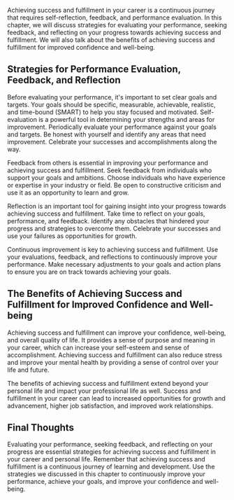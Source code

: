
Achieving success and fulfillment in your career is a continuous journey that requires self-reflection, feedback, and performance evaluation. In this chapter, we will discuss strategies for evaluating your performance, seeking feedback, and reflecting on your progress towards achieving success and fulfillment. We will also talk about the benefits of achieving success and fulfillment for improved confidence and well-being.

Strategies for Performance Evaluation, Feedback, and Reflection
---------------------------------------------------------------

Before evaluating your performance, it's important to set clear goals and targets. Your goals should be specific, measurable, achievable, realistic, and time-bound (SMART) to help you stay focused and motivated. Self-evaluation is a powerful tool in determining your strengths and areas for improvement. Periodically evaluate your performance against your goals and targets. Be honest with yourself and identify any areas that need improvement. Celebrate your successes and accomplishments along the way.

Feedback from others is essential in improving your performance and achieving success and fulfillment. Seek feedback from individuals who support your goals and ambitions. Choose individuals who have experience or expertise in your industry or field. Be open to constructive criticism and use it as an opportunity to learn and grow.

Reflection is an important tool for gaining insight into your progress towards achieving success and fulfillment. Take time to reflect on your goals, performance, and feedback. Identify any obstacles that hindered your progress and strategies to overcome them. Celebrate your successes and use your failures as opportunities for growth.

Continuous improvement is key to achieving success and fulfillment. Use your evaluations, feedback, and reflections to continuously improve your performance. Make necessary adjustments to your goals and action plans to ensure you are on track towards achieving your goals.

The Benefits of Achieving Success and Fulfillment for Improved Confidence and Well-being
----------------------------------------------------------------------------------------

Achieving success and fulfillment can improve your confidence, well-being, and overall quality of life. It provides a sense of purpose and meaning in your career, which can increase your self-esteem and sense of accomplishment. Achieving success and fulfillment can also reduce stress and improve your mental health by providing a sense of control over your life and future.

The benefits of achieving success and fulfillment extend beyond your personal life and impact your professional life as well. Success and fulfillment in your career can lead to increased opportunities for growth and advancement, higher job satisfaction, and improved work relationships.

Final Thoughts
--------------

Evaluating your performance, seeking feedback, and reflecting on your progress are essential strategies for achieving success and fulfillment in your career and personal life. Remember that achieving success and fulfillment is a continuous journey of learning and development. Use the strategies we discussed in this chapter to continuously improve your performance, achieve your goals, and improve your confidence and well-being.
